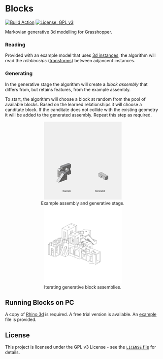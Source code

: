 # Blocks

[![Build Action](https://github.com/AlasdairMott/Blocks/actions/workflows/grasshopper-build.yml/badge.svg)](https://github.com/AlasdairMott/Blocks/actions/workflows/grasshopper-build.yml) [![License: GPL v3](https://img.shields.io/badge/License-GPL%20v3-blue.svg)](https://www.gnu.org/licenses/gpl-3.0)

Markovian generative 3d modelling for Grasshopper.

### Reading

Provided with an example model that uses [3d instances](https://en.wikipedia.org/wiki/Geometry_instancing), the algorithm will read the *relationsips* ([transforms](https://en.wikipedia.org/wiki/Transformation_matrix)) between adjancent instances.

### Generating

In the generative stage the algorithm will create a *block assembly* that differs from, but retains features, from the example assembly.

To start, the algorithm will choose a block at random from the pool of available blocks. Based on the learned relationships it will choose a canditate block. If the canditate does not collide with the existing geometry it will be added to the generated assembly. Repeat this step as required.

<div align="center">

<img src="documentation/example-1.gif" width=50%/>
<figcaption>Example assembly and generative stage.</figcaption>

<img src="documentation/example-2.gif" width=50%/>
<figcaption>Iterating generative block assemblies.</figcaption>

</div>

## Running Blocks on PC

A copy of [Rhino 3d](https://www.rhino3d.com/) is required. A free trial version is available. An [example](https://github.com/AlasdairMott/Blocks/tree/develop/examples) file is provided.

## License

This project is licensed under the GPL v3 License - see the [`LICENSE` file](https://github.com/AlasdairMott/Blocks/blob/develop/.github/LICENSE) for details.